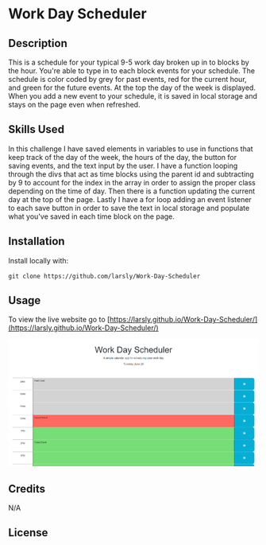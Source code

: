 # Work Day Scheduler

## Description

This is a schedule for your typical 9-5 work day broken up in to blocks by the hour. You're able to type in to each block events for your schedule. The schedule is color coded by grey for past events, red for the current hour, and green for the future events. At the top the day of the week is displayed. When you add a new event to your schedule, it is saved in local storage and stays on the page even when refreshed.

## Skills Used

In this challenge I have saved elements in variables to use in functions that keep track of the day of the week, the hours of the day, the button for saving events, and the text input by the user. I have a function looping through the divs that act as time blocks using the parent id and subtracting by 9 to account for the index in the array in order to assign the proper class depending on the time of day. Then there is a function updating the current day at the top of the page. Lastly I have a for loop adding an event listener to each save button in order to save the text in local storage and populate what you've saved in each time block on the page.

## Installation

Install locally with:
```
git clone https://github.com/larsly/Work-Day-Scheduler
```


## Usage

To view the live website go to [https://larsly.github.io/Work-Day-Scheduler/](https://larsly.github.io/Work-Day-Scheduler/)

![usage screenshot](./Assets/screenshot.png)


## Credits

N/A

## License

